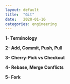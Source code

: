 ```yaml
---
layout: default
title:  "Git"
date:   2020-01-16 
categories: engineering
---
```


<b>1- Terminology</b>  

<b>2- Add, Commit, Push, Pull</b>  

<b>3- Cherry-Pick vs Checkout</b>  

<b>4- Rebase, Merge Conflicts</b>  

<b>5- Fork</b> 
